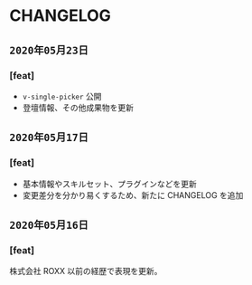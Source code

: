# CHANGELOG

## `2020年05月23日`

### [feat]
- `v-single-picker` 公開
- 登壇情報、その他成果物を更新

## `2020年05月17日`

### [feat]
- 基本情報やスキルセット、プラグインなどを更新
- 変更差分を分かり易くするため、新たに CHANGELOG を追加

## `2020年05月16日`

### [feat]
株式会社 ROXX 以前の経歴で表現を更新。
